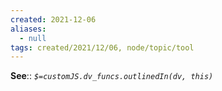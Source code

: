 ```yaml
---
created: 2021-12-06 
aliases:
  - null
tags: created/2021/12/06, node/topic/tool 
---
```


**See**::
*`$=customJS.dv_funcs.outlinedIn(dv, this)`* 


